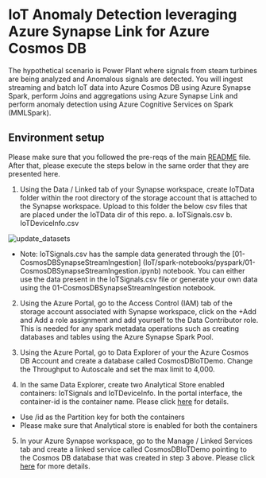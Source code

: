 
# IoT Anomaly Detection leveraging Azure Synapse Link for Azure Cosmos DB
The hypothetical scenario is Power Plant where signals from steam turbines are being analyzed and Anomalous signals are detected. You will ingest streaming and batch IoT data into Azure Cosmos DB using Azure Synapse Spark, perform Joins and aggregations using Azure Synapse Link and perform anomaly detection using Azure Cognitive Services on Spark (MMLSpark).

## Environment setup
Please make sure that you followed the pre-reqs of the main [README](../README.md) file. After that, please execute the steps below in the same order that they are presented here.
1. Using the Data / Linked tab of your Synapse workspace, create IoTData folder within the root directory of the storage account that is attached to the Synapse workspace. Upload to this folder the below csv files that are placed under the IoTData dir of this repo. 
    a. IoTSignals.csv
    b. IoTDeviceInfo.csv

![update_datasets](/images/upload_datasets.png)

* Note: IoTSignals.csv has the sample data generated through the [01-CosmosDBSynapseStreamIngestion] (IoT/spark-notebooks/pyspark/01-CosmosDBSynapseStreamIngestion.ipynb) notebook. You can either use the data present in the IoTSignals.csv file or generate your own data using the 01-CosmosDBSynapseStreamIngestion notebook.

2.  Using the Azure Portal, go to the Access Control (IAM) tab of the storage account associated with Synapse workspace, click on the +Add and Add a role assignment and add yourself to the Data Contributor role. This is needed for any spark metadata operations such as creating databases and tables using the Azure Synapse Spark Pool.

3. Using the Azure Portal, go to Data Explorer of your the Azure Cosmos DB Account and create a database called CosmosDBIoTDemo. Change the Throughput to Autoscale and set the max limit to 4,000.

4. In the same Data Explorer, create two Analytical Store enabled containers: IoTSignals and IoTDeviceInfo. In the portal interface, the container-id is the container name. Please click [here](https://review.docs.microsoft.com/en-us/azure/cosmos-db/configure-synapse-link?branch=release-build-cosmosdb#create-analytical-ttl) for details.
* Use /id as the Partition key for both the containers
* Please make sure that Analytical store is enabled for both the containers

5. In your Azure Synapse workspace, go to the Manage / Linked Services tab and create a linked service called CosmosDBIoTDemo pointing to the Cosmos DB database that was created in step 3 above. Please click [here](https://review.docs.microsoft.com/en-us/azure/synapse-analytics/synapse-link/how-to-connect-synapse-link-cosmos-db?branch=release-build-synapse#connect-an-azure-cosmos-db-database-to-a-synapse-workspace) for more details. 
